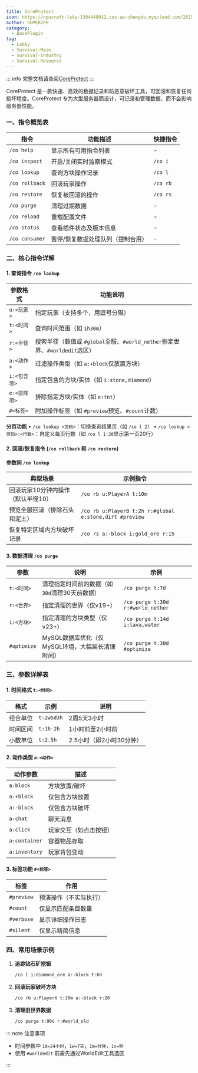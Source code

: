 ```yaml
---
title: CoreProtect
icon: https://npucraft-lsky-1304448012.cos.ap-chengdu.myqcloud.com/2025/03/21/67dd02781cfa8.jpg
author: SUPER2FH
category:
  - BasePlugin
tag: 
  - Lobby
  - Survival-Main
  - Survival-Industry
  - Survival-Resource
---
```




::: info 完整文档请查阅[CoreProtect](https://docs.coreprotect.net/)
:::



CoreProtect 是一款快速、高效的数据记录和防恶意破坏工具，可回滚和恢复任何损坏程度。CoreProtect 专为大型服务器而设计，可记录和管理数据，而不会影响服务器性能。



### **一、指令概览表**
| **指令**       | **功能描述**                      | **快捷指令** |
| -------------- | --------------------------------- | ------------ |
| `/co help`     | 显示所有可用指令列表              | -            |
| `/co inspect`  | 开启/关闭实时监察模式             | `/co i`      |
| `/co lookup`   | 查询方块操作记录                  | `/co l`      |
| `/co rollback` | 回滚玩家操作                      | `/co rb`     |
| `/co restore`  | 恢复被回滚的操作                  | `/co rs`     |
| `/co purge`    | 清理过期数据                      | -            |
| `/co reload`   | 重载配置文件                      | -            |
| `/co status`   | 查看插件状态及版本信息            | -            |
| `/co consumer` | 暂停/恢复数据处理队列（控制台用） | -            |



### 二、**核心指令详解**
#### **1. 查询指令 `/co lookup`**
| **参数格式** | **功能说明**                                                 |
| ------------ | ------------------------------------------------------------ |
| `u:<玩家>`   | 指定玩家（支持多个，用逗号分隔）                             |
| `t:<时间>`   | 查询时间范围（如 `1h30m`）                                   |
| `r:<半径>`   | 搜索半径（数值或 `#global`全服、`#world_nether`指定世界、`#worldedit`选区） |
| `a:<动作>`   | 过滤操作类型（如 `a:+block`仅放置方块）                      |
| `i:<包含项>` | 指定包含的方块/实体（如 `i:stone,diamond`）                  |
| `e:<排除项>` | 排除指定方块/实体（如 `e:tnt`）                              |
| `#<标签>`    | 附加操作标签（如 `#preview`预览、`#count`计数）              |

**分页功能** 
• `/co lookup <页码>`：切换查询结果页（如 `/co l 2`） 
• `/co lookup <页码>:<行数>`：自定义每页行数（如 `/co l 1:20`显示第一页20行）



#### **2. 回滚/恢复指令 (`/co rollback` 和 `/co restore`)**

**参数同 `/co lookup`**  

| **典型场景**                       | **示例指令**                                            |
| ---------------------------------- | ------------------------------------------------------- |
| 回滚玩家10分钟内操作（默认半径10） | `/co rb u:PlayerA t:10m`                                |
| 预览全服回滚（排除石头和泥土）     | `/co rb u:PlayerB t:2h r:#global e:stone,dirt #preview` |
| 恢复特定区域内方块破坏记录         | `/co rs a:-block i:gold_ore r:15`                       |



#### **3. 数据清理 `/co purge`**

| **参数**    | **说明**                                         | **示例**                          |
| ----------- | ------------------------------------------------ | --------------------------------- |
| `t:<时间>`  | 清理指定时间前的数据（如 `30d`清理30天前数据）   | `/co purge t:7d`                  |
| `r:<世界>`  | 指定清理的世界（仅v19+）                         | `/co purge t:30d r:#world_nether` |
| `i:<方块>`  | 指定清理的方块类型（仅v23+）                     | `/co purge t:14d i:lava,water`    |
| `#optimize` | MySQL数据库优化（仅MySQL环境，大幅延长清理时间） | `/co purge t:30d #optimize`       |



### 三、**参数详解表**

#### **1. 时间格式 `t:<时间>`**
| **格式** | **示例**   | **说明**                 |
| -------- | ---------- | ------------------------ |
| 组合单位 | `t:2w5d3h` | 2周5天3小时              |
| 时间区间 | `t:1h-2h`  | 1小时前至2小时前         |
| 小数单位 | `t:2.5h`   | 2.5小时（即2小时30分钟） |



#### **2. 动作类型 `a:<动作>`**

| **动作参数**  | **描述**               |
| ------------- | ---------------------- |
| `a:block`     | 方块放置/破坏          |
| `a:+block`    | 仅包含方块放置         |
| `a:-block`    | 仅包含方块破坏         |
| `a:chat`      | 聊天消息               |
| `a:click`     | 玩家交互（如点击按钮） |
| `a:container` | 容器物品存取           |
| `a:inventory` | 玩家背包变动           |



#### **3. 标签功能 `#<标签>`**

| **标签**   | **作用**               |
| ---------- | ---------------------- |
| `#preview` | 预演操作（不实际执行） |
| `#count`   | 仅显示匹配条目数量     |
| `#verbose` | 显示详细操作日志       |
| `#silent`  | 仅显示精简信息         |



### **四、常用场景示例**

1. **追踪钻石矿挖掘**  
   ```bash
   /co l i:diamond_ore a:-block t:6h
   ```
2. **回滚玩家破坏方块**  
   
   ```bash
   /co rb u:PlayerX t:30m a:-block r:20
   ```
3. **清理旧世界数据**  
   ```bash
   /co purge t:90d r:#world_old
   ```



::: note 注意事项

- 时间参数中 `1d=24小时`，`1w=7天`，`1m=分钟`，`1s=秒` 
- 使用 `#worldedit` 前需先通过WorldEdit工具选区

:::
